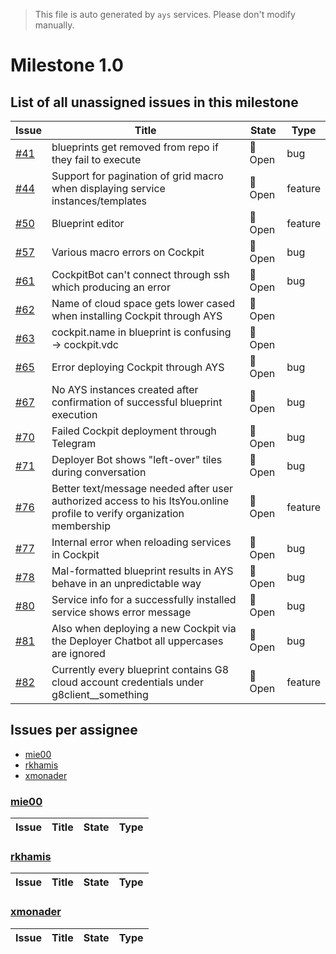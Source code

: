 > This file is auto generated by `ays` services. Please don't modify manually.

# Milestone 1.0

## List of all unassigned issues in this milestone

|Issue|Title|State|Type|
|-----|-----|-----|---|
|[#41](https://github.com/jumpscale/jscockpit/issues/41)|blueprints get removed from repo if they fail to execute|:red_circle: Open|bug|
|[#44](https://github.com/jumpscale/jscockpit/issues/44)|Support for pagination of grid macro when displaying service instances/templates|:red_circle: Open|feature|
|[#50](https://github.com/jumpscale/jscockpit/issues/50)|Blueprint editor|:red_circle: Open|feature|
|[#57](https://github.com/jumpscale/jscockpit/issues/57)|Various macro errors on Cockpit|:red_circle: Open|bug|
|[#61](https://github.com/jumpscale/jscockpit/issues/61)|CockpitBot can't connect through ssh which producing an error|:red_circle: Open|bug|
|[#62](https://github.com/jumpscale/jscockpit/issues/62)|Name of cloud space gets lower cased when installing Cockpit through AYS|:red_circle: Open||
|[#63](https://github.com/jumpscale/jscockpit/issues/63)|cockpit.name in blueprint is confusing -> cockpit.vdc|:red_circle: Open||
|[#65](https://github.com/jumpscale/jscockpit/issues/65)|Error deploying Cockpit through AYS|:red_circle: Open|bug|
|[#67](https://github.com/jumpscale/jscockpit/issues/67)|No AYS instances created after confirmation of successful blueprint execution|:red_circle: Open|bug|
|[#70](https://github.com/jumpscale/jscockpit/issues/70)|Failed Cockpit deployment through Telegram|:red_circle: Open|bug|
|[#71](https://github.com/jumpscale/jscockpit/issues/71)|Deployer Bot shows "left-over" tiles during conversation|:red_circle: Open|bug|
|[#76](https://github.com/jumpscale/jscockpit/issues/76)|Better text/message needed after user authorized access to his ItsYou.online profile to verify organization membership|:red_circle: Open|feature|
|[#77](https://github.com/jumpscale/jscockpit/issues/77)|Internal error when reloading services in Cockpit|:red_circle: Open|bug|
|[#78](https://github.com/jumpscale/jscockpit/issues/78)|Mal-formatted blueprint results in AYS behave in an unpredictable way|:red_circle: Open|bug|
|[#80](https://github.com/jumpscale/jscockpit/issues/80)|Service info for a successfully installed service shows error message|:red_circle: Open|bug|
|[#81](https://github.com/jumpscale/jscockpit/issues/81)|Also when deploying a new Cockpit via the Deployer Chatbot all uppercases are ignored|:red_circle: Open|bug|
|[#82](https://github.com/jumpscale/jscockpit/issues/82)|Currently every blueprint contains G8 cloud account credentials under g8client__something|:red_circle: Open|feature|


## Issues per assignee
- [mie00](#mie00)
- [rkhamis](#rkhamis)
- [xmonader](#xmonader)



### [mie00](https://github.com/mie00)

|Issue|Title|State|Type|
|-----|-----|-----|----|


### [rkhamis](https://github.com/rkhamis)

|Issue|Title|State|Type|
|-----|-----|-----|----|


### [xmonader](https://github.com/xmonader)

|Issue|Title|State|Type|
|-----|-----|-----|----|

